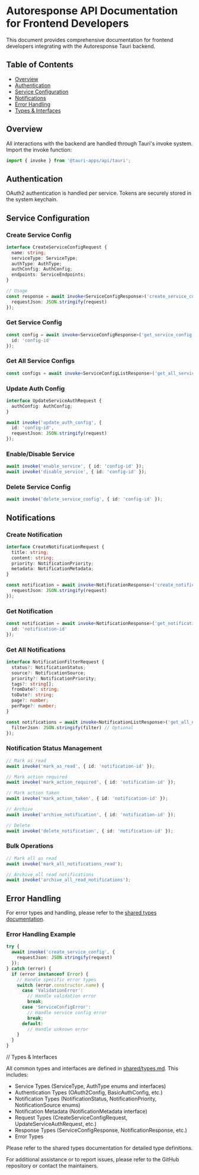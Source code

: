 # Autoresponse API Documentation for Frontend Developers

This document provides comprehensive documentation for frontend developers integrating with the Autoresponse Tauri backend.

## Table of Contents
- [Overview](#overview)
- [Authentication](#authentication)
- [Service Configuration](#service-configuration)
- [Notifications](#notifications)
- [Error Handling](#error-handling)
- [Types & Interfaces](#types-and-interfaces)

## Overview

All interactions with the backend are handled through Tauri's invoke system. Import the invoke function:

```typescript
import { invoke } from '@tauri-apps/api/tauri';
```

## Authentication

OAuth2 authentication is handled per service. Tokens are securely stored in the system keychain.

## Service Configuration

### Create Service Config
```typescript
interface CreateServiceConfigRequest {
  name: string;
  serviceType: ServiceType;
  authType: AuthType;
  authConfig: AuthConfig;
  endpoints: ServiceEndpoints;
}

// Usage
const response = await invoke<ServiceConfigResponse>('create_service_config', {
  requestJson: JSON.stringify(request)
});
```

### Get Service Config
```typescript
const config = await invoke<ServiceConfigResponse>('get_service_config', {
  id: 'config-id'
});
```

### Get All Service Configs
```typescript
const configs = await invoke<ServiceConfigListResponse>('get_all_service_configs');
```

### Update Auth Config
```typescript
interface UpdateServiceAuthRequest {
  authConfig: AuthConfig;
}

await invoke('update_auth_config', {
  id: 'config-id',
  requestJson: JSON.stringify(request)
});
```

### Enable/Disable Service
```typescript
await invoke('enable_service', { id: 'config-id' });
await invoke('disable_service', { id: 'config-id' });
```

### Delete Service Config
```typescript
await invoke('delete_service_config', { id: 'config-id' });
```

## Notifications

### Create Notification
```typescript
interface CreateNotificationRequest {
  title: string;
  content: string;
  priority: NotificationPriority;
  metadata: NotificationMetadata;
}

const notification = await invoke<NotificationResponse>('create_notification', {
  requestJson: JSON.stringify(request)
});
```

### Get Notification
```typescript
const notification = await invoke<NotificationResponse>('get_notification', {
  id: 'notification-id'
});
```

### Get All Notifications
```typescript
interface NotificationFilterRequest {
  status?: NotificationStatus;
  source?: NotificationSource;
  priority?: NotificationPriority;
  tags?: string[];
  fromDate?: string;
  toDate?: string;
  page?: number;
  perPage?: number;
}

const notifications = await invoke<NotificationListResponse>('get_all_notifications', {
  filterJson: JSON.stringify(filter) // Optional
});
```

### Notification Status Management
```typescript
// Mark as read
await invoke('mark_as_read', { id: 'notification-id' });

// Mark action required
await invoke('mark_action_required', { id: 'notification-id' });

// Mark action taken
await invoke('mark_action_taken', { id: 'notification-id' });

// Archive
await invoke('archive_notification', { id: 'notification-id' });

// Delete
await invoke('delete_notification', { id: 'notification-id' });
```

### Bulk Operations
```typescript
// Mark all as read
await invoke('mark_all_notifications_read');

// Archive all read notifications
await invoke('archive_all_read_notifications');
```

## Error Handling

For error types and handling, please refer to the [shared types documentation](shared/types.md#error-types).

### Error Handling Example
```typescript
try {
  await invoke('create_service_config', {
    requestJson: JSON.stringify(request)
  });
} catch (error) {
  if (error instanceof Error) {
    // Handle specific error types
    switch (error.constructor.name) {
      case 'ValidationError':
        // Handle validation error
        break;
      case 'ServiceConfigError':
        // Handle service config error
        break;
      default:
        // Handle unknown error
    }
  }
}
```

// Types & Interfaces

All common types and interfaces are defined in [shared/types.md](shared/types.md). This includes:

- Service Types (ServiceType, AuthType enums and interfaces)
- Authentication Types (OAuth2Config, BasicAuthConfig, etc.)
- Notification Types (NotificationStatus, NotificationPriority, NotificationSource enums)
- Notification Metadata (NotificationMetadata interface)
- Request Types (CreateServiceConfigRequest, UpdateServiceAuthRequest, etc.)
- Response Types (ServiceConfigResponse, NotificationResponse, etc.)
- Error Types

Please refer to the shared types documentation for detailed type definitions.

For additional assistance or to report issues, please refer to the GitHub repository or contact the maintainers.